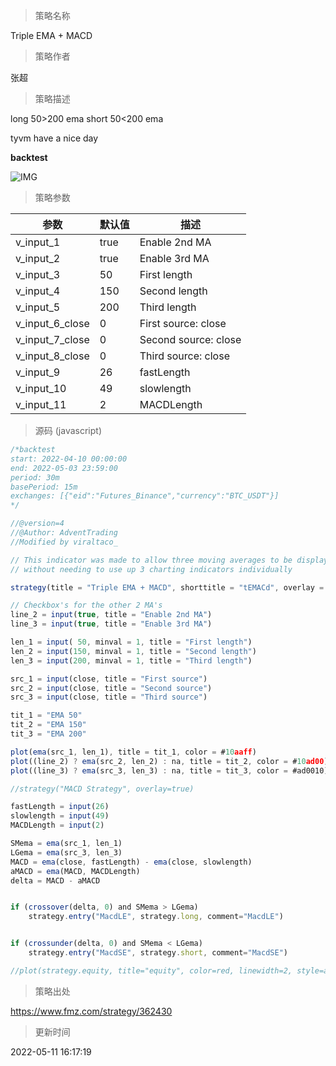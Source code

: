 
> 策略名称

Triple EMA + MACD

> 策略作者

张超

> 策略描述

long 50>200 ema
short 50<200 ema

tyvm have a nice day

**backtest**

 ![IMG](https://www.fmz.com/upload/asset/11f50a9e26890f755a7.png) 

> 策略参数



|参数|默认值|描述|
|----|----|----|
|v_input_1|true|Enable 2nd MA|
|v_input_2|true|Enable 3rd MA|
|v_input_3|50|First length|
|v_input_4|150|Second length|
|v_input_5|200|Third length|
|v_input_6_close|0|First source: close|high|low|open|hl2|hlc3|hlcc4|ohlc4|
|v_input_7_close|0|Second source: close|high|low|open|hl2|hlc3|hlcc4|ohlc4|
|v_input_8_close|0|Third source: close|high|low|open|hl2|hlc3|hlcc4|ohlc4|
|v_input_9|26|fastLength|
|v_input_10|49|slowlength|
|v_input_11|2|MACDLength|


> 源码 (javascript)

``` javascript
/*backtest
start: 2022-04-10 00:00:00
end: 2022-05-03 23:59:00
period: 30m
basePeriod: 15m
exchanges: [{"eid":"Futures_Binance","currency":"BTC_USDT"}]
*/

//@version=4
//@Author: AdventTrading
//Modified by viraltaco_

// This indicator was made to allow three moving averages to be displayed 
// without needing to use up 3 charting indicators individually

strategy(title = "Triple EMA + MACD", shorttitle = "tEMACd", overlay = true, default_qty_value = 750)

// Checkbox's for the other 2 MA's
line_2 = input(true, title = "Enable 2nd MA")
line_3 = input(true, title = "Enable 3rd MA")

len_1 = input( 50, minval = 1, title = "First length")
len_2 = input(150, minval = 1, title = "Second length")
len_3 = input(200, minval = 1, title = "Third length")

src_1 = input(close, title = "First source")
src_2 = input(close, title = "Second source")
src_3 = input(close, title = "Third source") 

tit_1 = "EMA 50"
tit_2 = "EMA 150"
tit_3 = "EMA 200"

plot(ema(src_1, len_1), title = tit_1, color = #10aaff)
plot((line_2) ? ema(src_2, len_2) : na, title = tit_2, color = #10ad00)
plot((line_3) ? ema(src_3, len_3) : na, title = tit_3, color = #ad0010)

//strategy("MACD Strategy", overlay=true)

fastLength = input(26)
slowlength = input(49)
MACDLength = input(2)

SMema = ema(src_1, len_1)
LGema = ema(src_3, len_3)
MACD = ema(close, fastLength) - ema(close, slowlength)
aMACD = ema(MACD, MACDLength)
delta = MACD - aMACD


if (crossover(delta, 0) and SMema > LGema)
    strategy.entry("MacdLE", strategy.long, comment="MacdLE")


if (crossunder(delta, 0) and SMema < LGema)
    strategy.entry("MacdSE", strategy.short, comment="MacdSE")

//plot(strategy.equity, title="equity", color=red, linewidth=2, style=areabr)
```

> 策略出处

https://www.fmz.com/strategy/362430

> 更新时间

2022-05-11 16:17:19
